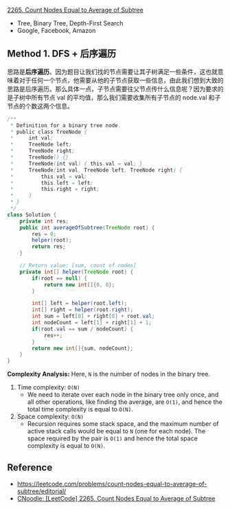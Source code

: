 [2265. Count Nodes Equal to Average of Subtree](https://leetcode.com/problems/count-nodes-equal-to-average-of-subtree/description/)

* Tree, Binary Tree, Depth-First Search
* Google, Facebook, Amazon


## Method 1. DFS + 后序遍历
思路是**后序遍历**。因为题目让我们找的节点需要让其子树满足一些条件，这也就意味着对于任何一个节点，他需要从他的子节点获取一些信息，由此我们想到大致的思路是后序遍历。那么具体一点，子节点需要往父节点传什么信息呢？因为要求的是子树中所有节点 val 的平均值，那么我们需要收集所有子节点的 node.val 和子节点的个数这两个信息。

```java
/**
 * Definition for a binary tree node.
 * public class TreeNode {
 *     int val;
 *     TreeNode left;
 *     TreeNode right;
 *     TreeNode() {}
 *     TreeNode(int val) { this.val = val; }
 *     TreeNode(int val, TreeNode left, TreeNode right) {
 *         this.val = val;
 *         this.left = left;
 *         this.right = right;
 *     }
 * }
 */
class Solution {
    private int res;
    public int averageOfSubtree(TreeNode root) {
        res = 0;
        helper(root);
        return res;
    }

    // Return value: [sum, count of nodes]
    private int[] helper(TreeNode root) {
        if(root == null) {
            return new int[]{0, 0};
        }

        int[] left = helper(root.left);
        int[] right = helper(root.right);
        int sum = left[0] + right[0] + root.val;
        int nodeCount = left[1] + right[1] + 1;
        if(root.val == sum / nodeCount) {
            res++;
        }
        return new int[]{sum, nodeCount};
    }
}
```
**Complexity Analysis:**
Here, `N` is the number of nodes in the binary tree.
1. Time complexity: `O(N)`
    * We need to iterate over each node in the binary tree only once, and all other operations, like finding the average, are `O(1)`, and hence the total time complexity is equal to `O(N)`.
2. Space complexity: `O(N)`
    * Recursion requires some stack space, and the maximum number of active stack calls would be equal to `N` (one for each node). The space required by the pair is `O(1)` and hence the total space complexity is equal to `O(N)`.


## Reference
* https://leetcode.com/problems/count-nodes-equal-to-average-of-subtree/editorial/
* [CNoodle: [LeetCode] 2265. Count Nodes Equal to Average of Subtree](https://www.cnblogs.com/cnoodle/p/17806794.html)
